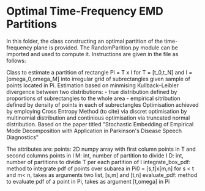 # Optimal Time-Frequency EMD Partitions

In this folder, the class constructing an optimal partition of the time-frequency plane is provided. The RandomParition.py module can be imported and used to compute it. 
Instructions are given in the file as follows:

Class to estimate a partition of rectangle Pi = T x I for T = [t_0,t_N] and I = [omega_0,omega_M] into irregular
    grid of subrectangles given sample of points located in Pi.
    Estimation based on minmising Kullback–Leibler divergence between 
    two distributions: 
    -  true distribution defined by proportions of subrectangles to the whole area
    -  empirical sitribution defined by density of points in each of subrectangles
    Optimisation achieved by employing Cross Entropy Method (to cite) via 
    discret optimisation by multinomial distribution and continious optimisation
    via truncated normal distribution. Based on the paper titled
        "Stochastic Embedding of Empirical Mode Decomposition with Application in Parkinson's Disease Speech Diagnostics"
    
   The attributes are:
        points: 2D numpy array with first column points in T and second columns points in I
        M: int, number of partition to divide I
        D: int, number of partitions to divide T per each partition of I
        integrate_box_pdf: method to integrate pdf of points over subarea in Pi0 = [s,t]x[m,n]
                           for s < t and m< n, takes as arguments two list, [s,m] and [t,n]
        evaluate_pdf: method to evaluate pdf of a point in Pi, takes as argument [t,omega] in Pi
